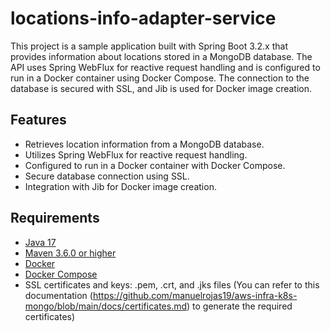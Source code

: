# locations-info-adapter-service

This project is a sample application built with Spring Boot 3.2.x that provides information about locations stored in a MongoDB database. The API uses Spring WebFlux for reactive request handling and is configured to run in a Docker container using Docker Compose. The connection to the database is secured with SSL, and Jib is used for Docker image creation.

## Features

- Retrieves location information from a MongoDB database.
- Utilizes Spring WebFlux for reactive request handling.
- Configured to run in a Docker container with Docker Compose.
- Secure database connection using SSL.
- Integration with Jib for Docker image creation.

## Requirements

- [Java 17](https://www.oracle.com/java/technologies/javase/jdk17-archive-downloads.html)
- [Maven 3.6.0 or higher](https://maven.apache.org/download.cgi)
- [Docker](https://www.docker.com/get-started)
- [Docker Compose](https://docs.docker.com/compose/install/)
- SSL certificates and keys: .pem, .crt, and .jks files (You can refer to this documentation (https://github.com/manuelrojas19/aws-infra-k8s-mongo/blob/main/docs/certificates.md) to generate the required certificates)